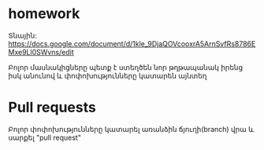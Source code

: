 # homework

Տնային: https://docs.google.com/document/d/1kle_9DjaQOVcooxrA5ArnSvfRs8786EMxe9Ll0SWvns/edit

Բոլոր մասնակիցները պետք է ստեղծեն նոր թղթապանակ իրենց իսկ անունով և փոփոխությունները կատարեն այնտեղ 


# Pull requests
Բոլոր փոփոխությունները կատարել առանձին ճյուղի(branch) վրա և սարքել "pull request"
